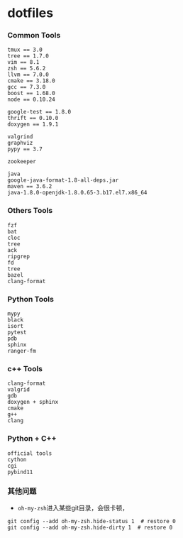 # dotfiles

### Common Tools

```
tmux == 3.0
tree == 1.7.0
vim == 8.1
zsh == 5.6.2
llvm == 7.0.0
cmake == 3.18.0
gcc == 7.3.0
boost == 1.68.0
node == 0.10.24

google-test == 1.8.0
thrift == 0.10.0
doxygen == 1.9.1

valgrind
graphviz
pypy == 3.7

zookeeper
```

```
java
google-java-format-1.8-all-deps.jar
maven == 3.6.2
java-1.8.0-openjdk-1.8.0.65-3.b17.el7.x86_64
```

### Others Tools

```
fzf
bat
cloc
tree
ack
ripgrep
fd
tree
bazel
clang-format
```

### Python Tools

```
mypy
black
isort
pytest
pdb
sphinx
ranger-fm
```

### c++ Tools

```
clang-format
valgrid
gdb
doxygen + sphinx
cmake
g++
clang
```

### Python + C++

```
official tools
cython
cgi
pybind11
```

### 其他问题

- `oh-my-zsh`进入某些git目录，会很卡顿，
```
git config --add oh-my-zsh.hide-status 1  # restore 0
git config --add oh-my-zsh.hide-dirty 1  # restore 0
```
